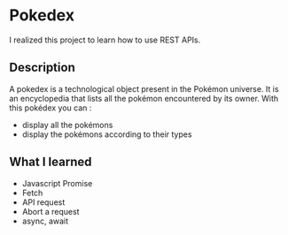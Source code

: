 
# Pokedex

I realized this project to learn how to use REST APIs.

## Description

A pokedex is a technological object present in the Pokémon universe. 
It is an encyclopedia that lists all the pokémon encountered by its owner.
With this pokédex you can :

  - display all the pokémons
  - display the pokémons according to their types

## What I learned 
  
  - Javascript Promise
  - Fetch
  - API request
  - Abort a request
  - async, await
  
